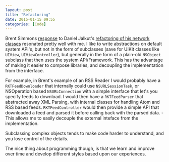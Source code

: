 ```yaml
---
layout: post
title: "Refactoring"
date: 2015-01-15 09:55
categories: [Code]
---
```


Brent Simmons [response](http://inessential.com/2015/01/16/daniels_refactoring) to Daniel Jalkut's [refactoring of his network classes](http://indiestack.com/2015/01/same-tests-different-class/) resonated pretty well with me. 
I like to write abstractions on default system API's, but not in the form of subclasses (save for UIKit classes like `UIView`, `UIViewController`), but generally in the form of a plain-old `NSObject` subclass that then uses the system API/Framework. 
This has the advantage of making it easier to compose libraries, and decoupling the implementation from the interface. 

For example, in Brent's example of an RSS Reader I would probably have a `RKTFeedDownloader` that internally could use `NSURLSessionTask`, or NSOperation based `NSURLConnection` with a simple interface that let's you specify feeds to download.
I would then have a `RKTFeedParser` that abstracted away XML Parsing, with internal classes for handling Atom and RSS based feeds.
`RKTFeedController` would then provide a simple API that downloaded a feed and parsed it before calling back with the parsed data. - This allows me to easily decouple the external inteface from the implementation.

Subclassing complex objects tends to make code harder to understand, and you lose control of the details.

The nice thing about programming though, is that we learn and improve over time and develop different styles based upon our experiences.